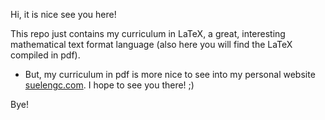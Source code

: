 Hi, it is nice see you here! 

This repo just contains my curriculum in LaTeX, a great, interesting mathematical text format language (also here you will find the LaTeX compiled in pdf).

 * But, my curriculum in pdf is more nice to see into my personal website [suelengc.com](http://suelengc.com). I hope to see you there! ;)

Bye!

